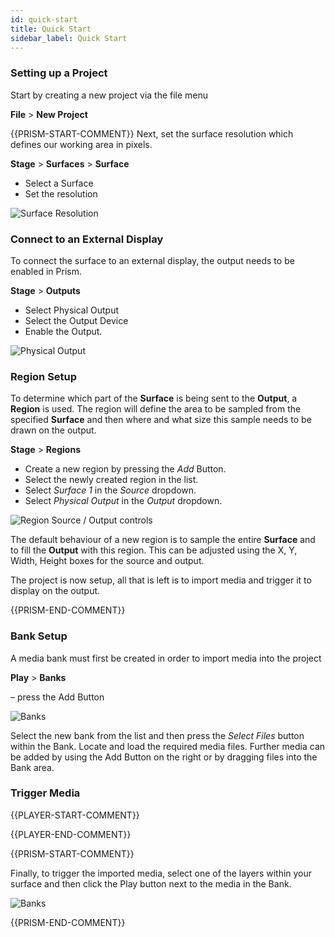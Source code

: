 ```yaml
---
id: quick-start
title: Quick Start
sidebar_label: Quick Start
---
```


### Setting up a Project
Start by creating a new project via the file menu   

**File** > **New Project**

{{PRISM-START-COMMENT}}
Next, set the surface resolution which defines our working area in pixels. 

**Stage** > **Surfaces** > **Surface** 

- Select a Surface
- Set the resolution 

![Surface Resolution](/prism-images/quick-start/surface-resolution.png)

### Connect to an External Display

To connect the surface to an external display,  the output needs to be enabled in Prism. 

**Stage** > **Outputs**

- Select Physical Output 
- Select the Output Device
- Enable the Output. 

![Physical Output](/prism-images/quick-start/display.png)

### Region Setup

To determine which part of the **Surface** is being sent to the **Output**, a **Region** is used. The region will define the area to be sampled from the specified **Surface** and then where and what size this sample needs to be drawn on the output. 

**Stage** > **Regions** 

- Create a new region by pressing the *Add* Button. 
- Select the newly created region in the list. 
- Select *Surface 1* in the *Source* dropdown. 
- Select *Physical Output* in the *Output* dropdown. 

![Region Source / Output controls](/prism-images/quick-start/region-source-output.png)

The default behaviour of a new region is to sample the entire **Surface** and to fill the **Output** with this region. This can be adjusted using the X, Y, Width, Height boxes for the source and output. 

The project is now setup, all that is left is to import media and trigger it to display on the output. 

{{PRISM-END-COMMENT}}

### Bank Setup

A media bank must first be created in order to import media into the project 

**Play** > **Banks** 

– press the Add Button 

![Banks](/prism-images/quick-start/banks.png)

Select the new bank from the list and then press the *Select Files* button within the Bank. Locate and load the required media files. Further media can be added by using the Add Button on the right or by dragging files into the Bank area. 
 
### Trigger Media

{{PLAYER-START-COMMENT}}

{{PLAYER-END-COMMENT}}

{{PRISM-START-COMMENT}}

Finally, to trigger the imported media, select one of the layers within your surface and then click the Play button next to the media in the Bank. 

![Banks](/prism-images/quick-start/Layer.png)

{{PRISM-END-COMMENT}}
